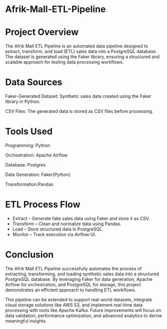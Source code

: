# Afrik-Mall-ETL-Pipeline

# Project Overview
 
The Afrik Mall ETL Pipeline is an automated data pipeline designed to extract, transform, and load (ETL) sales data into a PostgreSQL database. The dataset is generated using the Faker library, ensuring a structured and scalable approach for testing data processing workflows.

# Data Sources

Faker-Generated Dataset: Synthetic sales data created using the Faker library in Python.

CSV Files: The generated data is stored as CSV files before processing.

# Tools Used

Programming: Python

Orchestration: Apache Airflow

Database: Postgres

Data Generation: Faker(Python)

Transformation:Pandas

# ETL Process Flow

- Extract – Generate fake sales data using Faker and store it as CSV.
- Transform – Clean and normalize data using Pandas.
- Load – Store structured data in PostgreSQL.
- Monitor – Track execution via Airflow UI.

# Conclusion

The Afrik Mall ETL Pipeline successfully automates the process of extracting, transforming, and loading synthetic sales data into a structured PostgreSQL database. By leveraging Faker for data generation, Apache Airflow for orchestration, and PostgreSQL for storage, this project demonstrates an efficient approach to handling ETL workflows.

This pipeline can be extended to support real-world datasets, integrate cloud storage solutions like AWS S3, and implement real-time data processing with tools like Apache Kafka. Future improvements will focus on data validation, performance optimization, and advanced analytics to derive meaningful insights.

